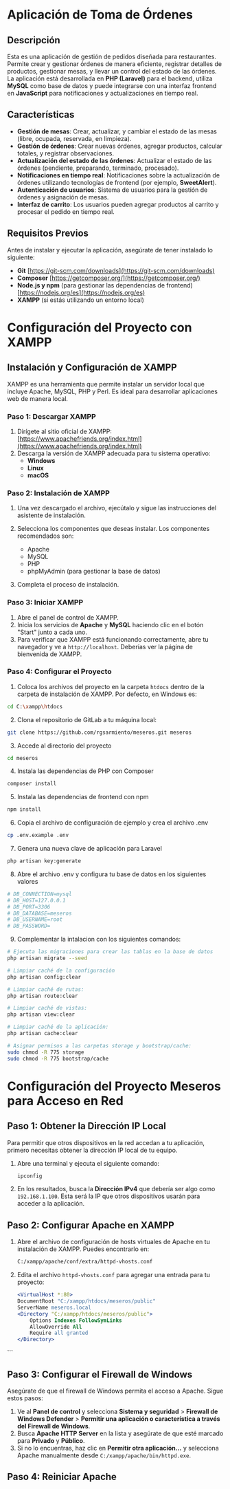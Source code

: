 # Aplicación de Toma de Órdenes

## Descripción

Esta es una aplicación de gestión de pedidos diseñada para restaurantes. Permite crear y gestionar órdenes de manera eficiente, registrar detalles de productos, gestionar mesas, y llevar un control del estado de las órdenes. La aplicación está desarrollada en **PHP (Laravel)** para el backend, utiliza **MySQL** como base de datos y puede integrarse con una interfaz frontend en **JavaScript** para notificaciones y actualizaciones en tiempo real.

## Características

- **Gestión de mesas**: Crear, actualizar, y cambiar el estado de las mesas (libre, ocupada, reservada, en limpieza).
- **Gestión de órdenes**: Crear nuevas órdenes, agregar productos, calcular totales, y registrar observaciones.
- **Actualización del estado de las órdenes**: Actualizar el estado de las órdenes (pendiente, preparando, terminado, procesado).
- **Notificaciones en tiempo real**: Notificaciones sobre la actualización de órdenes utilizando tecnologías de frontend (por ejemplo, **SweetAlert**).
- **Autenticación de usuarios**: Sistema de usuarios para la gestión de órdenes y asignación de mesas.
- **Interfaz de carrito**: Los usuarios pueden agregar productos al carrito y procesar el pedido en tiempo real.
  
## Requisitos Previos

Antes de instalar y ejecutar la aplicación, asegúrate de tener instalado lo siguiente:

- **Git** [https://git-scm.com/downloads](https://git-scm.com/downloads)
- **Composer** [https://getcomposer.org/](https://getcomposer.org/)
- **Node.js y npm** (para gestionar las dependencias de frontend) [https://nodejs.org/es](https://nodejs.org/es)
- **XAMPP** (si estás utilizando un entorno local)

# Configuración del Proyecto con XAMPP

## Instalación y Configuración de XAMPP

XAMPP es una herramienta que permite instalar un servidor local que incluye Apache, MySQL, PHP y Perl. Es ideal para desarrollar aplicaciones web de manera local.

### Paso 1: Descargar XAMPP

1. Dirígete al sitio oficial de XAMPP: [https://www.apachefriends.org/index.html](https://www.apachefriends.org/index.html)
2. Descarga la versión de XAMPP adecuada para tu sistema operativo:
   - **Windows**
   - **Linux**
   - **macOS**

### Paso 2: Instalación de XAMPP

1. Una vez descargado el archivo, ejecútalo y sigue las instrucciones del asistente de instalación.
2. Selecciona los componentes que deseas instalar. Los componentes recomendados son:
   - Apache
   - MySQL
   - PHP
   - phpMyAdmin (para gestionar la base de datos)

3. Completa el proceso de instalación.

### Paso 3: Iniciar XAMPP

1. Abre el panel de control de XAMPP.
2. Inicia los servicios de **Apache** y **MySQL** haciendo clic en el botón "Start" junto a cada uno.
3. Para verificar que XAMPP está funcionando correctamente, abre tu navegador y ve a `http://localhost`. Deberías ver la página de bienvenida de XAMPP.

### Paso 4: Configurar el Proyecto

1. Coloca los archivos del proyecto en la carpeta `htdocs` dentro de la carpeta de instalación de XAMPP. Por defecto, en Windows es:

```bash
cd C:\xampp\htdocs
```

2. Clona el repositorio de GitLab a tu máquina local:
```bash
git clone https://github.com/rgsarmiento/meseros.git meseros
```
3. Accede al directorio del proyecto
```bash
cd meseros
```
4. Instala las dependencias de PHP con Composer
```bash
composer install
```
5. Instala las dependencias de frontend con npm
```bash
npm install
```
6. Copia el archivo de configuración de ejemplo y crea el archivo .env
```bash
cp .env.example .env
```
7. Genera una nueva clave de aplicación para Laravel
```bash
php artisan key:generate
```
8. Abre el archivo .env y configura tu base de datos en los siguientes valores
```bash
# DB_CONNECTION=mysql
# DB_HOST=127.0.0.1
# DB_PORT=3306
# DB_DATABASE=meseros
# DB_USERNAME=root
# DB_PASSWORD=
```
9. Complementar la intalacion con los siguientes comandos:
```bash
# Ejecuta las migraciones para crear las tablas en la base de datos
php artisan migrate --seed

# Limpiar caché de la configuración
php artisan config:clear

# Limpiar caché de rutas:
php artisan route:clear

# Limpiar caché de vistas:
php artisan view:clear

# Limpiar caché de la aplicación:
php artisan cache:clear

# Asignar permisos a las carpetas storage y bootstrap/cache:
sudo chmod -R 775 storage
sudo chmod -R 775 bootstrap/cache
```
# Configuración del Proyecto Meseros para Acceso en Red

## Paso 1: Obtener la Dirección IP Local

Para permitir que otros dispositivos en la red accedan a tu aplicación, primero necesitas obtener la dirección IP local de tu equipo.

1. Abre una terminal y ejecuta el siguiente comando:

    ```bash
    ipconfig
    ```

2. En los resultados, busca la **Dirección IPv4** que debería ser algo como `192.168.1.100`. Esta será la IP que otros dispositivos usarán para acceder a la aplicación.

## Paso 2: Configurar Apache en XAMPP

1. Abre el archivo de configuración de hosts virtuales de Apache en tu instalación de XAMPP. Puedes encontrarlo en:

    ```bash
    C:/xampp/apache/conf/extra/httpd-vhosts.conf
    ```

2. Edita el archivo `httpd-vhosts.conf` para agregar una entrada para tu proyecto:

    ```apache
    <VirtualHost *:80>
    DocumentRoot "C:/xampp/htdocs/meseros/public"
    ServerName meseros.local
    <Directory "C:/xampp/htdocs/meseros/public">
        Options Indexes FollowSymLinks
        AllowOverride All
        Require all granted
    </Directory>
</VirtualHost>
    ```

## Paso 3: Configurar el Firewall de Windows

Asegúrate de que el firewall de Windows permita el acceso a Apache. Sigue estos pasos:

1. Ve al **Panel de control** y selecciona **Sistema y seguridad** > **Firewall de Windows Defender** > **Permitir una aplicación o característica a través del Firewall de Windows**.
2. Busca **Apache HTTP Server** en la lista y asegúrate de que esté marcado para **Privado** y **Público**.
3. Si no lo encuentras, haz clic en **Permitir otra aplicación...** y selecciona Apache manualmente desde `C:/xampp/apache/bin/httpd.exe`.

## Paso 4: Reiniciar Apache